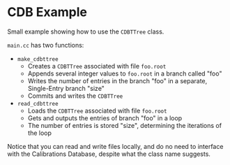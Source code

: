 # CDB Example #

Small example showing how to use the `CDBTTree` class.

`main.cc` has two functions:
* `make_cdbttree`
	* Creates a `CDBTTree` associated with file `foo.root`
	* Appends several integer values to `foo.root` in a branch called "foo"
	* Writes the number of entries in the branch "foo" in a separate, Single-Entry branch "size"
	* Commits and writes the `CDBTTree`
* `read_cdbttree`
	* Loads the `CDBTTree` associated with file `foo.root`
	* Gets and outputs the entries of branch "foo" in a loop
	* The number of entries is stored "size", determining the iterations of the loop

Notice that you can read and write files locally, and do no need to interface with the Calibrations Database, despite what the class name suggests.
